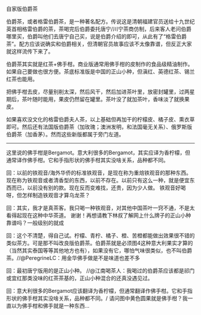 自家版伯爵茶

伯爵茶，或者格雷伯爵茶，是一种著名配方。传说这是清朝福建官员送给十九世纪英首相格雷伯爵的茶，茶喝完后伯爵委托唐宁/川宁茶商仿制，后来客人老问伯爵哪里买，伯爵叫他们去唐宁自己买，说是伯爵介绍的即可，从此有了“格雷伯爵茶”。配方应该说确实和伯爵相关，但清朝官员故事应该不太像靠谱，但反正大家就这样流传下来了。

伯爵茶其实就是红茶+佛手柑。商业版通常用佛手柑的皮制作的食品级精油制作。如果自己要做也很方便。茶底标准版是中国的正山小种，但滇红、英德红茶、锡兰红茶也能用。

把佛手柑去皮，尽量别削太深，然后风干，然后加进茶叶里，放密封罐里，过两星期后，茶叶随时能用，果皮仍然留在罐里。茶叶没了就加茶叶，香味淡了就换果皮。

如果喜欢没文化的格雷伯爵夫人茶，以上基础但再加干的柠檬皮、橘子皮、熏衣草即可。然后还有法国版伯爵茶（加玫瑰；澳洲发明，和法国毫无关系）、俄罗斯版伯爵茶（加香茅）。然而这些新版都属于旁门左道。

-----------------

这里说的佛手柑是Bergamot。意大利很多的Bergamot，其实应译为香柠檬，但通常译作佛手柑。它和手指形状的佛手柑其实没啥关系，品种都不同。


回：以前的铁观音/海外华侨的标准铁观音，是现在称为重焙铁观音的那种东西。现在称为铁观音或者清香型的东西，以前不存在。以前只有这么一种，就是便宜东西而已，以前没有别的款。现在反而变难找，还贵，因为少人做。
铁观音好喝呀，但怎样制造铁观音才算乌龙茶？

回：其实，我才是真茶客。我只喝一种铁观音，对其他中国茶叶一窍不通，不是太看得起现在这种中华茶道。
谢谢！再想请教下林叔了解网上什么牌子的正山小种靠谱吗？一般级别的就成


回：这个不清楚，得自己试。柠檬、青柠、橘子、橙、苦橙都能做出效果很不错的类似茶方。可是那不叫改良版伯爵茶。伯爵茶就是必须图4这种意大利果实才算的（当然其实泰国等等其他地方也有），如果没有它，哪怕气味很类似，也不叫伯爵茶。//@PeregrineLC：用金华佛手做是不是味道也差不多

回：最初唐宁版用的是正山小种。
//@江南喝茶人：我喝过的伯爵茶应该都是祁门或宜红那类没味的红茶茶基的，正山小种混合的还真没遇见过。



回：意大利很多的Bergamot应该翻译为香柠檬，但通常翻译作佛手柑。它和手指形状的佛手柑其实没啥关系，品种都不同。/
请问图中黄色圆果就是佛手柑？我一直以为佛手柑和佛手就是一种东西…
